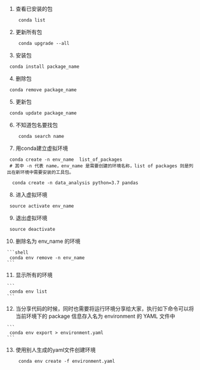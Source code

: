 1. 查看已安装的包

   ```shell
    conda list
   ```

   

2. 更新所有包

   ```shell
    conda upgrade --all
   ```

   

3.  安装包

   ```shell
    conda install package_name
   ```

   

4.  删除包

   ```sehll
    conda remove package_name
   ```

   

5.  更新包

   ```shell
    conda update package_name
   ```

   

6. 不知道包名要找包

   ```shell
    conda search name
   ```

    

7.  用conda建立虚拟环境

   ```shell
    conda create -n env_name  list_of_packages
    # 其中 -n 代表 name，env_name 是需要创建的环境名称，list of packages 则是列出在新环境中需要安装的工具包。
    
     conda create -n data_analysis python=3.7 pandas
   ```

   

8.  进入虚拟环境

   ```shell
    source activate env_name
   ```

   

9.  退出虚拟环境

   ```shell
    source deactivate
   ```

   

10.  删除名为 env_name 的环境

    ```shell
     conda env remove -n env_name
    ```

    

11.  显示所有的环境

    ```
     conda env list
    ```

    

12.  当分享代码的时候，同时也需要将运行环境分享给大家，执行如下命令可以将当前环境下的 package 信息存入名为 environment 的 YAML 文件中

    ```
     conda env export > environment.yaml
    ```

13. 使用别人生成的yaml文件创建环境

    ```shell
     conda env create -f environment.yaml
    ```

    

    